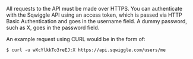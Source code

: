 All requests to the API must be made over HTTPS. You can authenticate with the Sqwiggle API 
using an access token, which is passed via HTTP Basic Authentication and goes in the username 
field. A dummy password, such as X, goes in the password field. 

An example request using CURL would be in the form of:

`$ curl -u wXcYlkkTo3reEJ:X https://api.sqwiggle.com/users/me`
